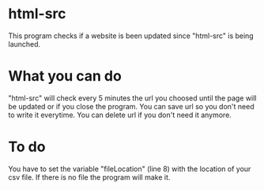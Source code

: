 # html-src
This program checks if a website is been updated since "html-src" is being launched.

# What you can do
"html-src" will check every 5 minutes the url you choosed until the page will be updated or if you close the program.
You can save url so you don't need to write it everytime.
You can delete url if you don't need it anymore.

# To do
You have to set the variable "fileLocation" (line 8) with the location of your csv file. If there is no file the program will make it.
